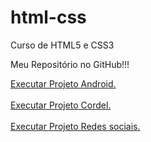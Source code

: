 # html-css
 Curso de HTML5 e CSS3

<html lang="pt-br">

<p>Meu Repositório no GitHub!!! </p>

<a href="https://carlosricoo.github.io/Projeto-Android/" target="_blank">Executar Projeto Android.</a>
<br>
<br>
<a href="https://carlosricoo.github.io/projeto-cordel/" target="_blank" >Executar Projeto Cordel.</a>
<br>
<br>
<a href="https://carlosricoo.github.io/projeto-social/" target="_blank" >Executar Projeto Redes sociais.</a>